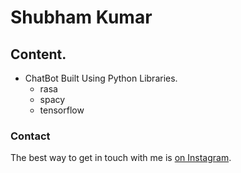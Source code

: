 # Shubham Kumar

## Content.
- ChatBot Built Using Python Libraries.
  - rasa
  - spacy
  - tensorflow


### Contact

The best way to get in touch with me is [on Instagram](https://www.instagram.com/subham.kumar032/).

